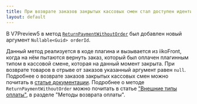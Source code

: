 ```yaml
---
title: При возврате заказов закрытых кассовых смен стал доступен идентификатор заказа
layout: default
---
```


В V7Preview5 в метод
[`ReturnPaymentWithoutOrder`](https://iiko.github.io/front.api.sdk/v7/html/M_Resto_Front_Api_IPaymentProcessor_ReturnPaymentWithoutOrder.htm)
был добавлен новый аргумент `Nullable<Guid> orderId`.

Данный метод реализуется в коде плагина и вызывается из iikoFront, когда на нём пытаются вернуть заказ, который был оплачен плагинным типом в кассовой смене, которая на данный момент закрыта.
При возврате товаров в отрыве от заказов указанный аргумент равен `null`.
Подробнее о возврате заказов закрытых кассовых смен можно почитать в [статье документации](https://ru.iiko.help/articles/#!iikofront-7-4/topic-38).
Подробнее о методе `ReturnPaymentWithoutOrder` можно почитать в статье ["Внешние типы оплаты"](https://iiko.github.io/front.api.doc/v6/ru/PaymentProcessor.html), в разделе "Методы возврата оплаты".